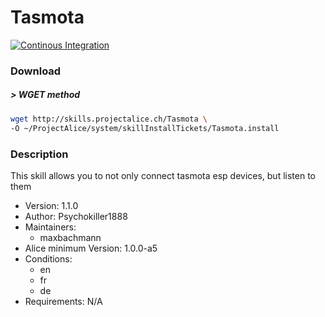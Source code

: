 # Tasmota

[![Continous Integration](https://gitlab.com/project-alice-assistant/skills/skill_Tasmota/badges/master/pipeline.svg)](https://gitlab.com/project-alice-assistant/skills/skill_Tasmota/pipelines/latest)

### Download

##### > WGET method
```bash
wget http://skills.projectalice.ch/Tasmota \
-O ~/ProjectAlice/system/skillInstallTickets/Tasmota.install
```

### Description
This skill allows you to not only connect tasmota esp devices, but listen to them

- Version: 1.1.0
- Author: Psychokiller1888
- Maintainers:
  - maxbachmann
- Alice minimum Version: 1.0.0-a5
- Conditions:
  - en
  - fr
  - de
- Requirements: N/A
